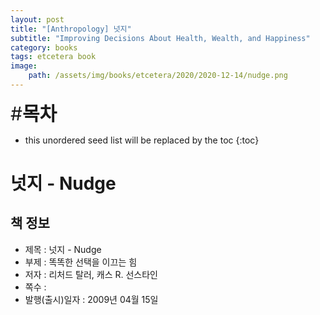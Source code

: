 ```yaml
---
layout: post
title: "[Anthropology] 넛지"
subtitle: "Improving Decisions About Health, Wealth, and Happiness"
category: books
tags: etcetera book
image:
    path: /assets/img/books/etcetera/2020/2020-12-14/nudge.png
---
```


<span style="font-size:30px;">\#**목차**</span>
* this unordered seed list will be replaced by the toc
{:toc}

# 넛지 - Nudge

## 책 정보
- 제목 : 넛지 - Nudge
- 부제 : 똑똑한 선택을 이끄는 힘
- 저자 : 리처드 탈러, 캐스 R. 선스타인
- 쪽수 :
- 발행(출시)일자 : 2009년 04월 15일